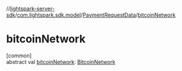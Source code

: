 //[lightspark-server-sdk](../../../index.md)/[com.lightspark.sdk.model](../index.md)/[PaymentRequestData](index.md)/[bitcoinNetwork](bitcoin-network.md)

# bitcoinNetwork

[common]\
abstract val [bitcoinNetwork](bitcoin-network.md): [BitcoinNetwork](../-bitcoin-network/index.md)
